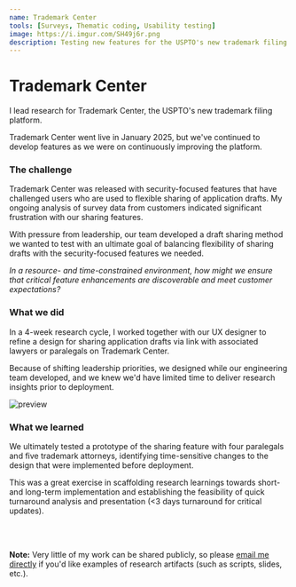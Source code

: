 ```yaml
---
name: Trademark Center
tools: [Surveys, Thematic coding, Usability testing]
image: https://i.imgur.com/SH49j6r.png
description: Testing new features for the USPTO's new trademark filing platform, Trademark Center.
---
```


# Trademark Center

I lead research for Trademark Center, the USPTO's new trademark filing platform.

Trademark Center went live in January 2025, but we've continued to develop features as we were on continuously improving the platform.

### The challenge 

Trademark Center was released with security-focused features that have challenged users who are used to flexible sharing of application drafts. My ongoing analysis of survey data from customers indicated significant frustration with our sharing features.

With pressure from leadership, our team developed a draft sharing method we wanted to test with an ultimate goal of balancing flexibility of sharing drafts with the security-focused features we needed.

<i>In a resource- and time-constrained environment, how might we ensure that critical feature enhancements are discoverable and meet customer expectations?</i>

### What we did

In a 4-week research cycle, I worked together with our UX designer to refine a design for sharing application drafts via link with associated lawyers or paralegals on Trademark Center. 

Because of shifting leadership priorities, we designed while our engineering team developed, and we knew we'd have limited time to deliver research insights prior to deployment.

![preview](https://i.imgur.com/SH49j6r.png)


### What we learned 

We ultimately tested a prototype of the sharing feature with four paralegals and five trademark attorneys, identifying time-sensitive changes to the design that were implemented before deployment.

This was a great exercise in scaffolding research learnings towards short- and long-term implementation and establishing the feasibility of quick turnaround analysis and presentation (<3 days turnaround for critical updates).


<br>

<br>


<b>Note:</b> Very little of my work can be shared publicly, so please <a href="mailto:roya.moussapour@gmail.com">email me directly</a> if you'd like examples of research artifacts (such as scripts, slides, etc.).